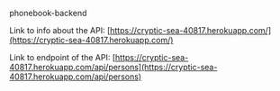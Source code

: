 phonebook-backend

Link to info about the API: [https://cryptic-sea-40817.herokuapp.com/](https://cryptic-sea-40817.herokuapp.com/)

Link to endpoint of the API: [https://cryptic-sea-40817.herokuapp.com/api/persons](https://cryptic-sea-40817.herokuapp.com/api/persons)

